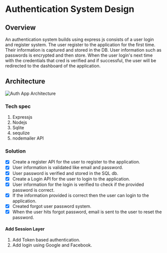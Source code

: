 # Authentication System Design

## Overview

An authentication system builds using express js consists of a user login and register system. The user register to the application for the first time. Their information is captured and stored in the DB. User information such as passwords is encrypted and then store. When the user login's next time with the credentials that cred is verified and if successful, the user will be redirected to the dashboard of the application.

## Architecture

![Auth App Architecture](https://user-images.githubusercontent.com/25124428/210890847-5aff3a54-21b7-4a73-afea-271e4e04003b.jpeg)

### Tech spec

1. Expressjs
2. Nodejs
3. Sqlite
4. sequlize
5. nodemailer API

### Solution

- [x] Create a register API for the user to register to the application.
- [x] User information is validated like email and password.
- [x] User password is verified and stored in the SQL db.
- [x] Create a Login API for the user to login to the application.
- [x] User information for the login is verified to check if the provided password is correct.
- [x] If the information provided is correct then the user can login to the application.
- [x] Created forgot user password system.
- [x] When the user hits forgot password, email is sent to the user to reset the password.

#### Add Session Layer

1. Add Token based authentication.
2. Add login using Google and Facebook.

